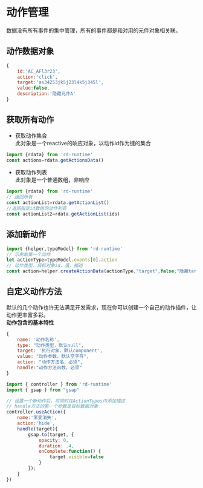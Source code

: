 # 动作管理     
数据没有所有事件的集中管理，所有的事件都是和对用的元件对象相关联。  


## 动作数据对象     
```js
{
    id:'AC_AFl3r23',
    action:'click',
    target:'as34253jk5j23l4k5j345l',
    value:false,
    description:'隐藏元件A'
}
```

## 获取所有动作

* 获取动作集合      
此对象是一个reactive的响应对象，以动作id作为键的集合    
```js
import {rdata} from 'rd-runtime'
const actions=rdata.getActionsData()
```

* 获取动作列表  
此对象是一个普通数组，非响应    
```js
import {rdata} from 'rd-runtime'
// 返回所有
const actionList=rdata.getActionList()
//返回指定id数组的动作列表
const actionList2=rdata.getActionList(ids)
```

## 添加新动作   
```js
import {helper,typeModel} from 'rd-runtime'
// 示例取第一个动作
let actionType=typeModel.events[0].action
// 动作类型，目标对象id，值，描述
const action=helper.createActionData(actionType,"target",false,"隐藏target")
```

## 自定义动作方法   
默认的几个动作也许无法满足开发需求，现在你可以创建一个自己的动作插件，让动作更丰富多彩。    
**动作包含的基本特性**  
```js
{
    name: '动作名称',
    type: "动作类型，默认null",
    target: '执行对象，默认component',
    value: "动作参数，默认空字符",
    action: "动作方法名，必须",
    handle:"动作方法函数，必须"
}
```
```js
import { controller } from 'rd-runtime'
import { gsap } from "gsap"

// 设置一个新动作后，将同时在ActionTypes内添加描述
// handle方法的第一个参数是目标数据对象
controller.useAction({
    name:'渐变消失',
    action:'hide',
    handle(target){
        gsap.to(target, {
            opacity: 0,
            duration: .4,
            onComplete:function() {
                target.visible=false
            }
        });
    }
})
```